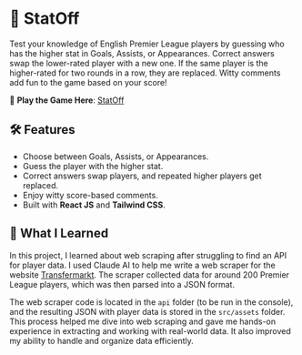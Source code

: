 # 🎯 StatOff

Test your knowledge of English Premier League players by guessing who has the higher stat in Goals, Assists, or Appearances. Correct answers swap the lower-rated player with a new one. If the same player is the higher-rated for two rounds in a row, they are replaced. Witty comments add fun to the game based on your score!

🔗 **Play the Game Here**: [StatOff](https://stat-off.vercel.app/)

## 🛠️ Features
- Choose between Goals, Assists, or Appearances.
- Guess the player with the higher stat.
- Correct answers swap players, and repeated higher players get replaced.
- Enjoy witty score-based comments. 
- Built with **React JS** and **Tailwind CSS**.

## 🚀 What I Learned

In this project, I learned about web scraping after struggling to find an API for player data. I used Claude AI to help me write a web scraper for the website [Transfermarkt](https://www.transfermarkt.co.in/). The scraper collected data for around 200 Premier League players, which was then parsed into a JSON format.

The web scraper code is located in the `api` folder (to be run in the console), and the resulting JSON with player data is stored in the `src/assets` folder. This process helped me dive into web scraping and gave me hands-on experience in extracting and working with real-world data. It also improved my ability to handle and organize data efficiently.
